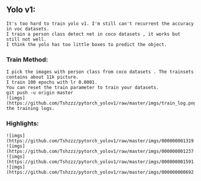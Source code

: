 ## Yolo v1: 
	It's too hard to train yolo v1. I'm still can't recurrent the accuracy in voc datasets. 
	I train a person class detect net in coco datasets , it works but still not well. 
	I think the yolo has too little boxes to predict the object.

### Train Method:
	I pick the images with person class from coco datasets . The trainsets contains about 11k picture.
	I train 100 epochs with lr 0.0001.
	You can reset the train parameter to train your datasets.
	git push -u origin master
	![imgs](https://github.com/Tshzzz/pytorch_yolov1/raw/master/imgs/train_log.png)
	the training logs.

### Highlights:
	![imgs](https://github.com/Tshzzz/pytorch_yolov1/raw/master/imgs/000000001319.jpg)
	![imgs](https://github.com/Tshzzz/pytorch_yolov1/raw/master/imgs/000000001237.jpg)
	![imgs](https://github.com/Tshzzz/pytorch_yolov1/raw/master/imgs/000000001591.jpg)
	![imgs](https://github.com/Tshzzz/pytorch_yolov1/raw/master/imgs/000000000692.jpg)
